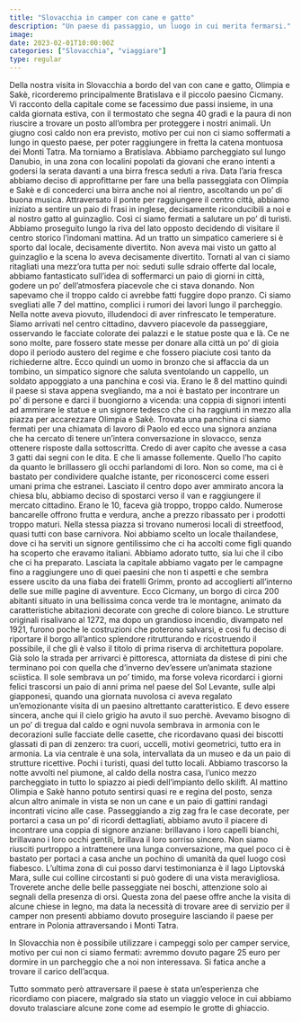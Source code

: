 ```yaml
---
title: "Slovacchia in camper con cane e gatto"
description: "Un paese di passaggio, un luogo in cui merita fermarsi."
image: 
date: 2023-02-01T10:00:00Z
categories: ["Slovacchia", "viaggiare"]
type: regular
---
```

Della nostra visita in Slovacchia a bordo del van con cane e gatto, Olimpia e Sakè, ricorderemo principalmente Bratislava e il piccolo paesino Cicmany.
Vi racconto della capitale come se facessimo due passi insieme, in una calda giornata estiva, con il termostato che segna 40 gradi e la paura di non riuscire a trovare un posto all’ombra per proteggere i nostri animali. Un giugno così caldo non era previsto, motivo per cui non ci siamo soffermati a lungo in questo paese, per poter raggiungere in fretta la catena montuosa dei Monti Tatra. 
Ma torniamo a Bratislava. 
Abbiamo parcheggiato sul lungo Danubio, in una zona con localini popolati da giovani che erano intenti a godersi la serata davanti a una birra fresca seduti a riva. Data l’aria fresca abbiamo deciso di approfittarne per fare una bella passeggiata con Olimpia e Sakè e di concederci una birra anche noi al rientro, ascoltando un po’ di buona musica. 
Attraversato il ponte per raggiungere il centro città, abbiamo iniziato a sentire un paio di frasi in inglese, decisamente riconducibili a noi e al nostro gatto al guinzaglio. Così ci siamo fermati a salutare un po’ di turisti. Abbiamo proseguito lungo la riva del lato opposto decidendo di visitare il centro storico l’indomani mattina. Ad un tratto un simpatico cameriere si è sporto dal locale, decisamente divertito. Non aveva mai visto un gatto al guinzaglio e la scena lo aveva decisamente divertito. 
Tornati al van ci siamo ritagliati una mezz’ora tutta per noi: seduti sulle sdraio offerte dal locale, abbiamo fantasticato sull’idea di soffermarci un paio di giorni in città, godere un po’ dell’atmosfera piacevole che ci stava donando. Non sapevamo che il troppo caldo ci avrebbe fatti fuggire dopo pranzo. 
Ci siamo svegliati alle 7 del mattino, complici i rumori dei lavori lungo il parcheggio. Nella notte aveva piovuto, illudendoci di aver rinfrescato le temperature. Siamo arrivati nel centro cittadino, davvero piacevole da passeggiare, osservando le facciate colorate dei palazzi e le statue poste qua e là. Ce ne sono molte, pare fossero state messe per donare alla città un po’ di gioia dopo il periodo austero del regime e che fossero piaciute così tanto da richiederne altre. Ecco quindi un uomo in bronzo che si affaccia da un tombino, un simpatico signore che saluta sventolando un cappello, un soldato appoggiato a una panchina e così via. Erano le 8 del mattino quindi il paese si stava appena svegliando, ma a noi è bastato per incontrare un po’ di persone e darci il buongiorno a vicenda: una coppia di signori intenti ad ammirare le statue e un signore tedesco che ci ha raggiunti in mezzo alla piazza per accarezzare Olimpia e Sakè. Trovata una panchina ci siamo fermati per una chiamata di lavoro di Paolo ed ecco una signora anziana che ha cercato di tenere un’intera conversazione in slovacco, senza ottenere risposte dalla sottoscritta. Credo di aver capito che avesse a casa 3 gatti dai segni con le dita. E che li amasse follemente. Quello l’ho capito da quanto le brillassero gli occhi parlandomi di loro. Non so come, ma ci è bastato per condividere qualche istante, per riconoscerci come esseri umani prima che estranei. Lasciato il centro dopo aver ammirato ancora la chiesa blu, abbiamo deciso di spostarci verso il van e raggiungere il mercato cittadino. Erano le 10, faceva già troppo, troppo caldo. Numerose bancarelle offrono frutta e verdura, anche a prezzo ribassato per i prodotti troppo maturi. Nella stessa piazza si trovano numerosi locali di streetfood, quasi tutti con base carnivora. Noi abbiamo scelto un locale thailandese, dove ci ha serviti un signore gentilissimo che ci ha accolti come figli quando ha scoperto che eravamo italiani. Abbiamo adorato tutto, sia lui che il cibo che ci ha preparato. 
Lasciata la capitale abbiamo vagato per le campagne fino a raggiungere uno di quei paesini che non ti aspetti e che sembra essere uscito da una fiaba dei fratelli Grimm, pronto ad accoglierti all’interno delle sue mille pagine di avventure. Ecco Cicmany, un borgo di circa 200 abitanti situato in una bellissima conca verde tra le montagne, animato da caratteristiche abitazioni decorate con greche di colore bianco. Le strutture originali risalivano al 1272, ma dopo un grandioso incendio, divampato nel 1921, furono poche le costruzioni che poterono salvarsi, e così fu deciso di riportare il borgo all’antico splendore ritrutturando e ricostruendo il possibile, il che gli è valso il titolo di prima riserva di architettura popolare. Già solo la strada per arrivarci è pittoresca, attorniata da distese di pini che terminano poi con quella che d’inverno dev’essere un’animata stazione sciistica. Il sole sembrava un po’ timido, ma forse voleva ricordarci i giorni felici trascorsi un paio di anni prima nel paese del Sol Levante, sulle alpi giapponesi, quando una giornata nuvolosa ci aveva regalato un’emozionante visita di un paesino altrettanto caratteristico. E devo essere sincera, anche qui il cielo grigio ha avuto il suo perchè. Avevamo bisogno di un po’ di tregua dal caldo e ogni nuvola sembrava in armonia con le decorazioni sulle facciate delle casette, che ricordavano quasi dei biscotti glassati di pan di zenzero: tra cuori, uccelli, motivi geometrici, tutto era in armonia. La via centrale è una sola, intervallata da un museo e da un paio di strutture ricettive. Pochi i turisti, quasi del tutto locali. Abbiamo trascorso la notte avvolti nel piumone, al caldo della nostra casa, l’unico mezzo parcheggiato in tutto lo spiazzo ai piedi dell’impianto dello skilift. Al mattino Olimpia e Sakè hanno potuto sentirsi quasi re e regina del posto, senza alcun altro animale in vista se non un cane e un paio di gattini randagi incontrati vicino alle case. Passeggiando a zig zag fra le case decorate, per portarci a casa un po’ di ricordi dettagliati, abbiamo avuto il piacere di incontrare una coppia di signore anziane: brillavano i loro capelli bianchi, brillavano i loro occhi gentili, brillava il loro sorriso sincero. Non siamo riusciti purtroppo a intrattenere una lunga conversazione, ma quel poco ci è bastato per portaci a casa anche un pochino di umanità da quel luogo così fiabesco.
L’ultima zona di cui posso darvi testimonianza è il lago Liptovská Mara, sulle cui colline circostanti si può godere di una vista meravigliosa. Troverete anche delle belle passeggiate nei boschi, attenzione solo ai segnali della presenza di orsi. 
Questa zona del paese offre anche la visita di alcune chiese in legno, ma data la necessità di trovare aree di servizio per il camper non presenti abbiamo dovuto proseguire lasciando il paese per entrare in Polonia attraversando i Monti Tatra.

In Slovacchia non è possibile utilizzare i campeggi solo per camper service, motivo per cui non ci siamo fermati: avremmo dovuto pagare 25 euro per dormire in un parcheggio che a noi non interessava. Si fatica anche a trovare il carico dell’acqua. 

Tutto sommato però attraversare il paese è stata un’esperienza che ricordiamo con piacere, malgrado sia stato un viaggio veloce in cui abbiamo dovuto tralasciare alcune zone come ad esempio le grotte di ghiaccio. 
